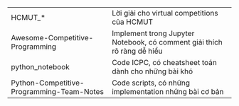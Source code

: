 |||
|---|---|
| HCMUT_* | Lời giải cho virtual competitions của HCMUT |
| Awesome-Competitive-Programming | Implement trong Jupyter Notebook, có comment giải thích rõ ràng dễ hiểu |
| python_notebook | Code ICPC, có cheatsheet toán dành cho những bài khó | 
| Python-Competitive-Programming-Team-Notes | Code scripts, có những implementation những bài cơ bản |